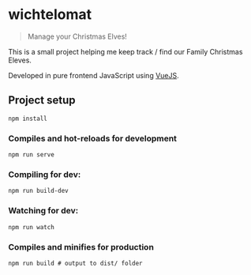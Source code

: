 # wichtelomat

> Manage your Christmas Elves!

This is a small project helping me keep track / find our Family Christmas Eleves.

Developed in pure frontend JavaScript using [VueJS](https://vuejs.org/).


## Project setup
```
npm install
```

### Compiles and hot-reloads for development
```
npm run serve
```

### Compiling for dev:
```
npm run build-dev
```

### Watching for dev:
```
npm run watch
```

### Compiles and minifies for production
```
npm run build # output to dist/ folder
```

